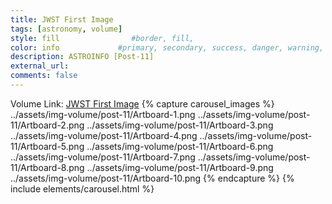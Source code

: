 ```yaml
---
title: JWST First Image
tags: [astronomy, volume]
style: fill                #border, fill, 
color: info             #primary, secondary, success, danger, warning, info, light, dark
description: ASTROINFO [Post-11]
external_url:  
comments: false
---
```

Volume Link: [JWST First Image](https://volumestories.page.link/FGTn)
{% capture carousel_images %}
../assets/img-volume/post-11/Artboard-1.png
../assets/img-volume/post-11/Artboard-2.png
../assets/img-volume/post-11/Artboard-3.png
../assets/img-volume/post-11/Artboard-4.png
../assets/img-volume/post-11/Artboard-5.png
../assets/img-volume/post-11/Artboard-6.png
../assets/img-volume/post-11/Artboard-7.png
../assets/img-volume/post-11/Artboard-8.png
../assets/img-volume/post-11/Artboard-9.png
../assets/img-volume/post-11/Artboard-10.png
{% endcapture %}
{% include elements/carousel.html %}